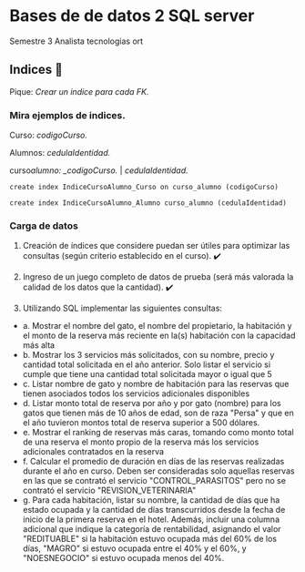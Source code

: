 # Bases de de datos 2 SQL server

Semestre 3 Analista tecnologias ort

## Indices 🚀

Pique: _Crear un indice para cada FK._

### Mira ejemplos de indices.

Curso: _codigoCurso._

Alumnos: _cedulaIdentidad._

curso*alumno: \_codigoCurso.* | _cedulaIdentidad._

```
create index IndiceCursoAlumno_Curso on curso_alumno (codigoCurso)
```

```
create index IndiceCursoAlumno_Alumno curso_alumno (cedulaIdentidad)
```

### Carga de datos

1. Creación de índices que considere puedan ser útiles para optimizar las consultas (según criterio
establecido en el curso). :heavy_check_mark:

2. Ingreso de un juego completo de datos de prueba (será más valorada la calidad de los datos que la
cantidad). :heavy_check_mark:
3. Utilizando SQL implementar las siguientes consultas:
- a. Mostrar el nombre del gato, el nombre del propietario, la habitación y el monto de la reserva
más reciente en la(s) habitación con la capacidad más alta
- b. Mostrar los 3 servicios más solicitados, con su nombre, precio y cantidad total solicitada en
el año anterior. Solo listar el servicio si cumple que tiene una cantidad total solicitada mayor
o igual que 5
- c. Listar nombre de gato y nombre de habitación para las reservas que tienen asociados todos
los servicios adicionales disponibles
- d. Listar monto total de reserva por año y por gato (nombre) para los gatos que tienen más de
10 años de edad, son de raza "Persa" y que en el año tuvieron montos total de reserva
superior a 500 dólares.
- e. Mostrar el ranking de reservas más caras, tomando como monto total de una reserva el monto
propio de la reserva más los servicios adicionales contratados en la reserva
- f. Calcular el promedio de duración en días de las reservas realizadas durante el año en curso.
Deben ser consideradas solo aquellas reservas en las que se contrató el servicio
"CONTROL_PARASITOS" pero no se contrató el servicio "REVISION_VETERINARIA"
- g. Para cada habitación, listar su nombre, la cantidad de días que ha estado ocupada y la
cantidad de días transcurridos desde la fecha de inicio de la primera reserva en el hotel.
Además, incluir una columna adicional que indique la categoría de rentabilidad, asignando
el valor "REDITUABLE" si la habitación estuvo ocupada más del 60% de los días, "MAGRO"
si estuvo ocupada entre el 40% y el 60%, y "NOESNEGOCIO" si estuvo ocupada menos del
40%. 
